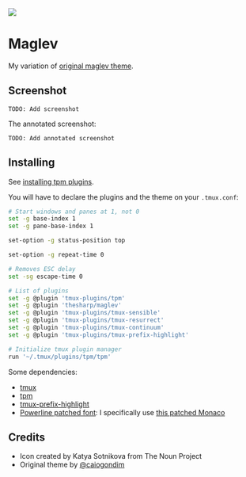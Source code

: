 <img src="http://rawgit.com/thesharp/maglev/master/logo/logo.svg">

# Maglev

My variation of [original maglev theme](https://github.com/caiogondim/maglev).

## Screenshot

    TODO: Add screenshot

The annotated screenshot:

    TODO: Add annotated screenshot

## Installing

See [installing tpm plugins](https://github.com/tmux-plugins/tpm#installing-plugins).

You will have to declare the plugins and the theme on your `.tmux.conf`:

```bash
# Start windows and panes at 1, not 0
set -g base-index 1
set -g pane-base-index 1

set-option -g status-position top

set-option -g repeat-time 0

# Removes ESC delay
set -sg escape-time 0

# List of plugins
set -g @plugin 'tmux-plugins/tpm'
set -g @plugin 'thesharp/maglev'
set -g @plugin 'tmux-plugins/tmux-sensible'
set -g @plugin 'tmux-plugins/tmux-resurrect'
set -g @plugin 'tmux-plugins/tmux-continuum'
set -g @plugin 'tmux-plugins/tmux-prefix-highlight'

# Initialize tmux plugin manager
run '~/.tmux/plugins/tpm/tpm'
```

Some dependencies:
- [tmux](http://tmux.github.io/)
- [tpm](https://github.com/tmux-plugins/tpm)
- [tmux-prefix-highlight](https://github.com/tmux-plugins/tmux-prefix-highlight)
- [Powerline patched font](https://github.com/powerline/fonts): I specifically use [this patched Monaco](https://gist.github.com/rogual/6824790627960fc93077)

## Credits
- Icon created by Katya Sotnikova from The Noun Project
- Original theme by [@caiogondim](https://github.com/caiogondim)
